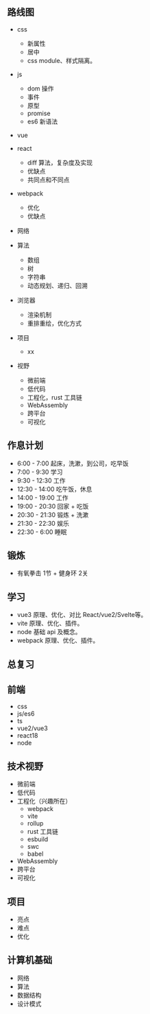 ## 路线图

- css
  - 新属性
  - 居中
  - css module、样式隔离。

- js
  - dom 操作
  - 事件
  - 原型
  - promise
  - es6 新语法

- vue
- react
  - diff 算法，复杂度及实现
  - 优缺点
  - 共同点和不同点

- webpack
  - 优化
  - 优缺点

- 网络

- 算法
  - 数组
  - 树
  - 字符串
  - 动态规划、递归、回溯

- 浏览器
  - 渲染机制
  - 重排重绘，优化方式

- 项目
  - xx

- 视野
  - 微前端
  - 低代码
  - 工程化，rust 工具链
  - WebAssembly
  - 跨平台
  - 可视化

## 作息计划
- 6:00 - 7:00 起床，洗漱，到公司，吃早饭
- 7:00 - 9:30 学习
- 9:30 - 12:30 工作
- 12:30 - 14:00 吃午饭，休息
- 14:00 - 19:00 工作
- 19:00 - 20:30 回家 + 吃饭
- 20:30 - 21:30 锻炼 + 洗漱
- 21:30 - 22:30 娱乐
- 22:30 - 6:00 睡眠

## 锻炼
- 有氧拳击 1节 + 健身环 2关

## 学习
- vue3 原理、优化、对比 React/vue2/Svelte等。
- vite 原理、优化、插件。
- node 基础 api 及概念。
- webpack 原理、优化、插件。

## 总复习

## 前端
- css
- js/es6
- ts
- vue2/vue3
- react18
- node

## 技术视野
- 微前端
- 低代码
- 工程化（兴趣所在）
  - webpack
  - vite
  - rollup
  - rust 工具链
  - esbuild
  - swc
  - babel
- WebAssembly
- 跨平台
- 可视化

## 项目
  - 亮点
  - 难点
  - 优化

## 计算机基础
  - 网络
  - 算法
  - 数据结构
  - 设计模式


